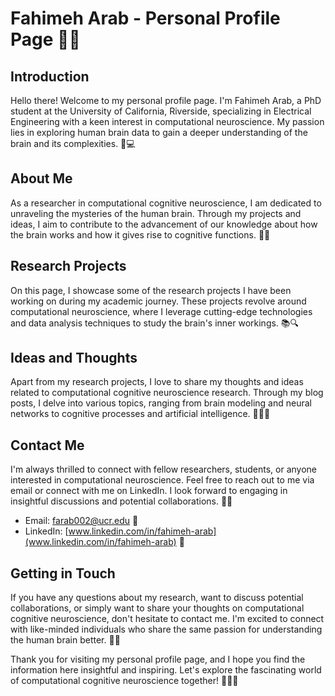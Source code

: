 # Fahimeh Arab - Personal Profile Page 👩‍🎓

## Introduction

Hello there! Welcome to my personal profile page. I'm Fahimeh Arab, a PhD student at the University of California, Riverside, specializing in Electrical Engineering with a keen interest in computational neuroscience. My passion lies in exploring human brain data to gain a deeper understanding of the brain and its complexities. 🧠💻

## About Me

As a researcher in computational cognitive neuroscience, I am dedicated to unraveling the mysteries of the human brain. Through my projects and ideas, I aim to contribute to the advancement of our knowledge about how the brain works and how it gives rise to cognitive functions. 🧠🔬

## Research Projects

On this page, I showcase some of the research projects I have been working on during my academic journey. These projects revolve around computational neuroscience, where I leverage cutting-edge technologies and data analysis techniques to study the brain's inner workings. 📚🔍

## Ideas and Thoughts

Apart from my research projects, I love to share my thoughts and ideas related to computational cognitive neuroscience research. Through my blog posts, I delve into various topics, ranging from brain modeling and neural networks to cognitive processes and artificial intelligence. 📝🧠🌐

## Contact Me

I'm always thrilled to connect with fellow researchers, students, or anyone interested in computational neuroscience. Feel free to reach out to me via email or connect with me on LinkedIn. I look forward to engaging in insightful discussions and potential collaborations. 📧🤝

- Email: farab002@ucr.edu 📧
- LinkedIn: [www.linkedin.com/in/fahimeh-arab](www.linkedin.com/in/fahimeh-arab) 🔗

## Getting in Touch

If you have any questions about my research, want to discuss potential collaborations, or simply want to share your thoughts on computational cognitive neuroscience, don't hesitate to contact me. I'm excited to connect with like-minded individuals who share the same passion for understanding the human brain better. 🤗🧠

Thank you for visiting my personal profile page, and I hope you find the information here insightful and inspiring. Let's explore the fascinating world of computational cognitive neuroscience together! 🚀🧠💫
